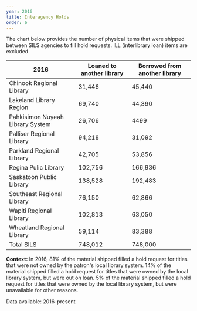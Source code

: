 ```yaml
---
year: 2016
title: Interagency Holds
order: 6
---
```


The chart below provides the number of physical items that were shipped between SILS agencies to fill hold requests.  ILL (interlibrary loan) items are excluded.

| 2016                              | Loaned to another library | Borrowed from another library |
| --------------------------------- | ------------------------- | ----------------------------- |
| Chinook Regional Library | 31,446 | 45,440 |
| Lakeland Library Region | 69,740 | 44,390 |
| Pahkisimon Nuyeah Library System | 26,706 | 4499 |
| Palliser Regional Library | 94,218 | 31,092 |
| Parkland Regional Library | 42,705 | 53,856 |
| Regina Pulic Library | 102,756 | 166,936 |
| Saskatoon Public Library | 138,528 | 192,483 |
| Southeast Regional Library | 76,150 | 62,866 |
| Wapiti Regional Library | 102,813 | 63,050 |
| Wheatland Regional Library | 59,114 | 83,388 |
| Total SILS | 748,012 | 748,000 |

**Context:** In 2016, 81% of the material shipped filled a hold request for titles that were not owned by the patron's local library system.  14% of the material shipped filled a hold request for titles that were owned by the local library system, but were out on loan.  5% of the material shipped filled a hold request for titles that were owned by the local library system, but were unavailable for other reasons.

Data available: 2016-present